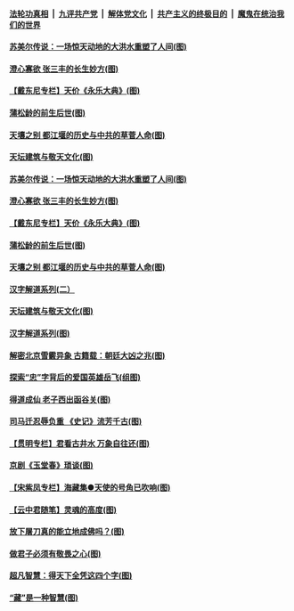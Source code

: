 

####  [法轮功真相](../../../../basic/blob/master/README.md?t=08020202) &nbsp;|&nbsp; [九评共产党](../../../../9ping.md/blob/master/README.md?t=08020202) &nbsp;|&nbsp; [解体党文化](../../../../jtdwh.md/blob/master/README.md?t=08020202)  &nbsp;|&nbsp; [共产主义的终极目的](../../../../gczydzjmd.md/blob/master/README.md?t=08020202) &nbsp;|&nbsp; [魔鬼在统治我们的世界](../../../../mgztzwmdsj.md/blob/master/README.md?t=08020202) 

#### [苏美尔传说：一场惊天动地的大洪水重塑了人间(图)](../pages/p7/941451.md?t=08020202) 

#### [澄心寡欲 张三丰的长生妙方(图)](../pages/p7/941056.md?t=08020202) 

#### [【戴东尼专栏】天价《永乐大典》(图)](../pages/p7/940714.md?t=08020202) 

#### [蒲松龄的前生后世(图)](../pages/p7/941350.md?t=08020202) 

#### [天壤之别 都江堰的历史与中共的草菅人命(图)](../pages/p7/941301.md?t=08020202) 

#### [天坛建筑与敬天文化(图)](../pages/p7/941308.md?t=08020202) 

#### [苏美尔传说：一场惊天动地的大洪水重塑了人间(图)](../pages/p7/941451.md?t=08020202) 

#### [澄心寡欲 张三丰的长生妙方(图)](../pages/p7/941056.md?t=08020202) 

#### [【戴东尼专栏】天价《永乐大典》(图)](../pages/p7/940714.md?t=08020202) 

#### [蒲松龄的前生后世(图)](../pages/p7/941350.md?t=08020202) 

#### [天壤之别 都江堰的历史与中共的草菅人命(图)](../pages/p7/941301.md?t=08020202) 

#### [汉字解道系列(二）](../pages/p7/941076.md?t=08020202) 

#### [天坛建筑与敬天文化(图)](../pages/p7/941308.md?t=08020202) 

#### [汉字解道系列(图)](../pages/p7/940996.md?t=08020202) 

#### [解密北京雪霰异象 古籍载：朝廷大凶之兆(图)](../pages/p7/941293.md?t=08020202) 

#### [探索“忠”字背后的爱国英雄岳飞(组图)](../pages/p7/941158.md?t=08020202) 

#### [得道成仙 老子西出函谷关(图)](../pages/p7/941055.md?t=08020202) 

#### [司马迁忍辱负重 《史记》流芳千古(图)](../pages/p7/940847.md?t=08020202) 

#### [【贯明专栏】君看古井水 万象自往还(图)](../pages/p7/939120.md?t=08020202) 

#### [京剧《玉堂春》琐谈(图)](../pages/p7/941051.md?t=08020202) 

#### [【宋紫凤专栏】海藏集●天使的号角已吹响(图)](../pages/p7/941166.md?t=08020202) 

#### [【云中君随笔】灵魂的高度(图)](../pages/p7/940853.md?t=08020202) 

#### [放下屠刀真的能立地成佛吗？(图)](../pages/p7/940968.md?t=08020202) 

#### [做君子必须有敬畏之心(图)](../pages/p7/901550.md?t=08020202) 

#### [超凡智慧：得天下全凭这四个字(图)](../pages/p7/940965.md?t=08020202) 

#### [“藏”是一种智慧(图)](../pages/p7/940846.md?t=08020202) 

